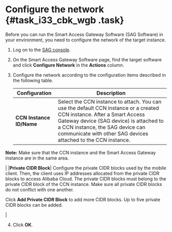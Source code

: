 # Configure the network {#task_i33_cbk_wgb .task}

Before you can run the Smart Access Gateway Software \(SAG Software\) in your environment, you need to configure the network of the target instance.

1.  Log on to the [SAG console](https://smartag.console.aliyun.com/sag/cn-shanghai/sags).
2.  On the Smart Access Gateway Software page, find the target software and click **Configure Network** in the **Actions** column.
3.  Configure the network according to the configuration items described in the following table. 

    |Configuration|Description|
    |-------------|-----------|
    |**CCN Instance ID/Name**|Select the CCN instance to attach. You can use the default CCN instance or a created CCN instance. After a Smart Access Gateway device \(SAG device\) is attached to a CCN instance, the SAG device can communicate with other SAG devices attached to the CCN instance.

 **Note:** Make sure that the CCN instance and the Smart Access Gateway instance are in the same area.

 |
    |**Private CIDR Block**| Configure the private CIDR blocks used by the mobile client. Then, the client uses IP addresses allocated from the private CIDR blocks to access Alibaba Cloud. The private CIDR blocks must belong to the private CIDR block of the CCN instance. Make sure all private CIDR blocks do not conflict with one another.

 Click **Add Private CIDR Block** to add more CIDR blocks. Up to five private CIDR blocks can be added.

 |

4.  Click **OK**.


